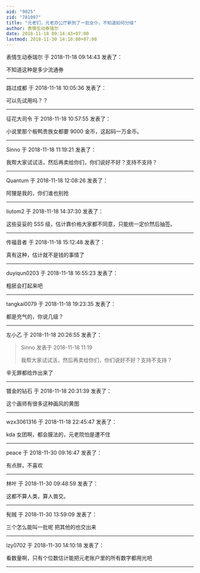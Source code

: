 ```yaml
---
aid: "9025"
zid: "781097"
title: "元老们，元老办公厅新到了一批女仆，不知道如何分级"
author: 表情生动泰瑞尔
date: 2018-11-18 09:14:43+07:00
lastmod: 2018-11-30 14:10:00+07:00
---
```


表情生动泰瑞尔 于 2018-11-18 09:14:43 发表了：

不知道这种是多少流通券

---

路过成都 于 2018-11-18 10:05:36 发表了：

可以先试用吗？？

---

征花大司令 于 2018-11-18 10:57:55 发表了：

小说里那个板鸭贵族女都要 9000 金币，这起码一万金币。

---

Sinno 于 2018-11-18 11:19:21 发表了：

我帮大家试试活，然后再卖给你们，你们说好不好？支持不支持？

---

Quantum 于 2018-11-18 12:08:26 发表了：

阿狸是我的，你们谁也别抢

---

liutom2 于 2018-11-18 14:37:30 发表了：

这些妥妥的 SSS 级，估计靠价格大家都不同意，只能统一定价然后抽签。

---

传福音者 于 2018-11-18 15:12:48 发表了：

真有这种，估计就不是钱的事情了

---

duyiqun0203 于 2018-11-18 16:55:23 发表了：

粗胚会打起来吧

---

tangkai0079 于 2018-11-18 19:23:35 发表了：

都是充气的，你说几级？

---

左小乙 于 2018-11-18 20:26:55 发表了：

> Sinno 发表于 2018-11-18 11:19
>
> 我帮大家试试活，然后再卖给你们，你们说好不好？支持不支持？

辛无罪都给炸出来了

---

镀金的钻石 于 2018-11-18 20:31:39 发表了：

这个画师有很多这种画风的黄图

---

wzx3061316 于 2018-11-18 22:45:47 发表了：

kda 女团啊，都会膜法的，元老院怕是遭不住

---

peace 于 2018-11-30 09:16:47 发表了：

有点胖，不喜欢

---

林叶 于 2018-11-30 09:48:59 发表了：

这都不算人类，算人兽交。

---

髡贼 于 2018-11-30 13:59:09 发表了：

三个怎么能叫一批呢 把其他的也交出来

---

lzy0702 于 2018-11-30 14:10:18 发表了：

看数量啊，只有个位数估计能把元老账户里的所有数字都用光吧

---
